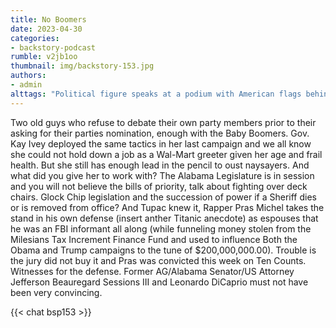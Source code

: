 ```yaml
---
title: No Boomers
date: 2023-04-30
categories:
- backstory-podcast
rumble: v2jb1oo
thumbnail: img/backstory-153.jpg
authors:
- admin
alttags: "Political figure speaks at a podium with American flags behind him, referencing a podcast about older politicians"
---
```

Two old guys who refuse to debate their own party members prior to their asking for their parties nomination, enough with the Baby Boomers. Gov. Kay Ivey deployed the same tactics in her last campaign and we all know she could not hold down a job as a Wal-Mart greeter given her age and frail health. But she still has enough lead in the pencil to oust naysayers.  And what did you give her to work with? The Alabama Legislature is in session and you will not believe the bills of priority, talk about fighting over deck chairs. Glock Chip legislation and the succession of power if a Sheriff dies or is removed from office?  And Tupac knew it, Rapper Pras Michel takes the stand in his own defense (insert anther Titanic anecdote) as espouses that he was an FBI informant all along (while funneling money stolen from the Milesians Tax Increment Finance Fund and used to influence Both the Obama and Trump campaigns to the tune of $200,000,000.00).  Trouble is the jury did not buy it and Pras was convicted this week on Ten Counts. Witnesses for the defense. Former AG/Alabama Senator/US Attorney Jefferson Beauregard Sessions III and Leonardo DiCaprio must not have been very convincing.

{{< chat bsp153 >}}